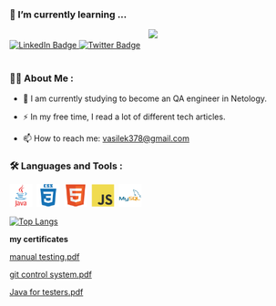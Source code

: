 ### 🌱 I’m currently learning ...

<div id="header" align="center">
  <img src="https://media.giphy.com/media/M9gbBd9nbDrOTu1Mqx/giphy.gif" width="100"/>
</div>

<div id="badges">
  <a href="https://www.linkedin.com/in/svetlana-vasilyuk-ab34a323b">
    <img src="https://img.shields.io/badge/LinkedIn-blue?style=for-the-badge&logo=linkedin&logoColor=white" alt="LinkedIn Badge"/>
  </a>
  <a href="https://mobile.twitter.com/svetik54531025">
    <img src="https://img.shields.io/badge/Twitter-blue?style=for-the-badge&logo=twitter&logoColor=white" alt="Twitter Badge"/>
  </a>
</div>
<img src="https://komarev.com/ghpvc/?username=SvetlanaSvetina-SvetlanaSvetina&style=flat-square&color=blue" alt=""/>

### :woman_technologist: About Me :

- :telescope: I am currently studying to become an QA engineer in Netology.

- :zap: In my free time, I read a lot of different tech articles.

- :mailbox: How to reach me: vasilek378@gmail.com

### :hammer_and_wrench: Languages and Tools :

<div>
  <img src="https://github.com/devicons/devicon/blob/master/icons/java/java-original-wordmark.svg" title="Java" alt="Java" width="40" height="40"/>&nbsp;
  <img src="https://github.com/devicons/devicon/blob/master/icons/css3/css3-plain-wordmark.svg"  title="CSS3" alt="CSS" width="40" height="40"/>&nbsp;
  <img src="https://github.com/devicons/devicon/blob/master/icons/html5/html5-original.svg" title="HTML5" alt="HTML" width="40" height="40"/>&nbsp;
  <img src="https://github.com/devicons/devicon/blob/master/icons/javascript/javascript-original.svg" title="JavaScript" alt="JavaScript" width="40" height="40"/>&nbsp;
  <img src="https://github.com/devicons/devicon/blob/master/icons/mysql/mysql-original-wordmark.svg" title="MySQL"  alt="MySQL" width="40" height="40"/>&nbsp;
  
 
  
  [![Top Langs](https://github-readme-stats.vercel.app/api/top-langs/?username=SvetlanaVasilek&layout=compact&theme=vision-friendly-dark)](https://github.com/anuraghazra/github-readme-stats)
  
**my certificates**

[manual testing.pdf](https://github.com/SvetlanaSvetina/SvetlanaSvetina/files/9723806/manual.testing.pdf)

[git control system.pdf](https://github.com/SvetlanaSvetina/SvetlanaSvetina/files/9723804/git.control.system.pdf)

[Java for testers.pdf](https://github.com/SvetlanaSvetina/SvetlanaSvetina/files/9723805/Java.for.testers.pdf)


  
